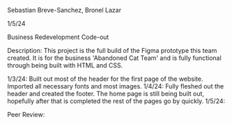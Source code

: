 Sebastian Breve-Sanchez, Bronel Lazar

1/5/24

Business Redevelopment Code-out

Description: This project is the full build of the Figma prototype this team created. It is for the business 'Abandoned Cat Team' and is fully functional through being built with HTML and CSS. 

1/3/24: Built out most of the header for the first page of the website. Imported all necessary fonts and most images. 1/4/24: Fully fleshed out the header and created the footer. The home page is still being built out, hopefully after that is completed the rest of the pages go by quickly. 1/5/24: 

Peer Review: 